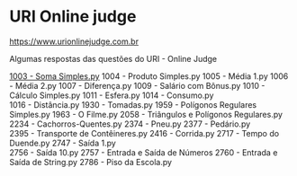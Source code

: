 # URI Online judge
https://www.urionlinejudge.com.br

Algumas respostas das questões do URI - Online Judge

[1003 - Soma Simples.py](/simeithander/uri-online-judge/blob/master/questions/1003%20-%20Soma%20Simples.py)
1004 - Produto Simples.py
1005 - Média 1.py
1006 - Média 2.py
1007 - Diferença.py
1009 - Salário com Bônus.py
1010 - Cálculo Simples.py
1011 - Esfera.py
1014 - Consumo.py	
1016 - Distância.py	
1930 - Tomadas.py
1959 - Polígonos Regulares Simples.py
1963 - O Filme.py
2058 - Triângulos e Polígonos Regulares.py
2234 - Cachorros-Quentes.py
2374 - Pneu.py
2377 - Pedário.py	
2395 - Transporte de Contêineres.py
2416 - Corrida.py
2717 - Tempo do Duende.py
2747 - Saída 1.py	
2756 - Saída 10.py
2757 - Entrada e Saída de Números
2760 - Entrada e Saída de String.py
2786 - Piso da Escola.py
